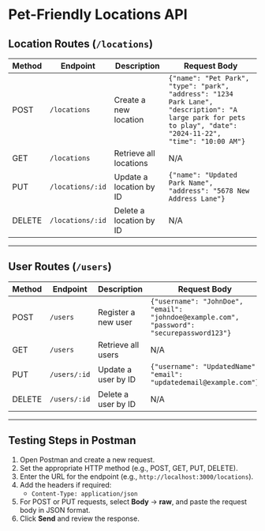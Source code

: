 # Pet-Friendly Locations API

## Location Routes (`/locations`)

| Method | Endpoint           | Description                 | Request Body                                                                                      |
|--------|--------------------|-----------------------------|---------------------------------------------------------------------------------------------------|
| POST   | `/locations`       | Create a new location       | `{"name": "Pet Park", "type": "park", "address": "1234 Park Lane", "description": "A large park for pets to play", "date": "2024-11-22", "time": "10:00 AM"}` |
| GET    | `/locations`       | Retrieve all locations      | N/A                                                                                               |
| PUT    | `/locations/:id`   | Update a location by ID     | `{"name": "Updated Park Name", "address": "5678 New Address Lane"}`                                |
| DELETE | `/locations/:id`   | Delete a location by ID     | N/A                                                                                               |

---

## User Routes (`/users`)

| Method | Endpoint           | Description                 | Request Body                                                                                      |
|--------|--------------------|-----------------------------|---------------------------------------------------------------------------------------------------|
| POST   | `/users`           | Register a new user         | `{"username": "JohnDoe", "email": "johndoe@example.com", "password": "securepassword123"}`         |
| GET    | `/users`           | Retrieve all users          | N/A                                                                                               |
| PUT    | `/users/:id`       | Update a user by ID         | `{"username": "UpdatedName", "email": "updatedemail@example.com"}`                                 |
| DELETE | `/users/:id`       | Delete a user by ID         | N/A                                                                                               |

---

## Testing Steps in Postman

1. Open Postman and create a new request.
2. Set the appropriate HTTP method (e.g., POST, GET, PUT, DELETE).
3. Enter the URL for the endpoint (e.g., `http://localhost:3000/locations`).
4. Add the headers if required:
   - `Content-Type: application/json`
5. For POST or PUT requests, select **Body** -> **raw**, and paste the request body in JSON format.
6. Click **Send** and review the response.
